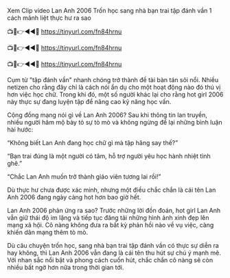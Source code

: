 Xem Clip video Lan Anh 2006 Trốn học sang nhà bạn trai tập đánh vần 1 cách mãnh liệt thực hư ra sao

📺📱👉◄◄🔴  https://tinyurl.com/fn84hrnu

📺📱👉◄◄🔴  https://tinyurl.com/fn84hrnu

📺📱👉◄◄🔴  https://tinyurl.com/fn84hrnu


Cụm từ "tập đánh vần" nhanh chóng trở thành đề tài bàn tán sôi nổi. Nhiều netizen cho rằng đây chỉ là cách nói ẩn dụ cho một hoạt động nào đó thú vị hơn việc học chữ. Trong khi đó, một số người khác lại cho rằng hot girl 2006 này thực sự đang luyện tập để nâng cao kỹ năng học vấn.

Cộng đồng mạng nói gì về Lan Anh 2006?
Sau khi thông tin lan truyền, nhiều người hâm mộ bày tỏ sự tò mò và không ngừng để lại những bình luận hài hước:

“Không biết Lan Anh đang học chữ gì mà tập hăng say thế?”

“Bạn trai đúng là một người có tâm, hỗ trợ người yêu học hành nhiệt tình ghê.”

“Chắc Lan Anh muốn trở thành giáo viên tương lai rồi!”


Dù thực hư chưa được xác minh, nhưng một điều chắc chắn là cái tên Lan Anh 2006 đang ngày càng hot hơn bao giờ hết.

Lan Anh 2006 phản ứng ra sao?
Trước những lời đồn đoán, hot girl Lan Anh vẫn giữ thái độ im lặng và tiếp tục đăng tải những hình ảnh xinh đẹp lên mạng xã hội. Cô nàng không đưa ra bất kỳ phản hồi nào về vụ việc, càng khiến dân mạng thêm tò mò.

Dù câu chuyện trốn học, sang nhà bạn trai tập đánh vần có thực sự diễn ra hay không, thì Lan Anh 2006 vẫn đang là cái tên thu hút sự chú ý mạnh mẽ. Với nhan sắc nổi bật và phong cách cuốn hút, chắc chắn cô nàng sẽ còn nhiều bất ngờ hơn nữa trong thời gian tới.
